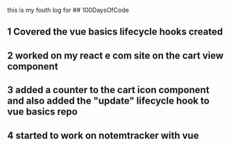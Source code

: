 this is my fouth log for ## 100DaysOfCode  

## 1 Covered the vue basics lifecycle hooks created 

## 2 worked on my react e com site on the cart view component 

## 3 added a counter to the cart icon component and also added the "update" lifecycle hook to vue basics repo

## 4 started to work on notemtracker with vue 
